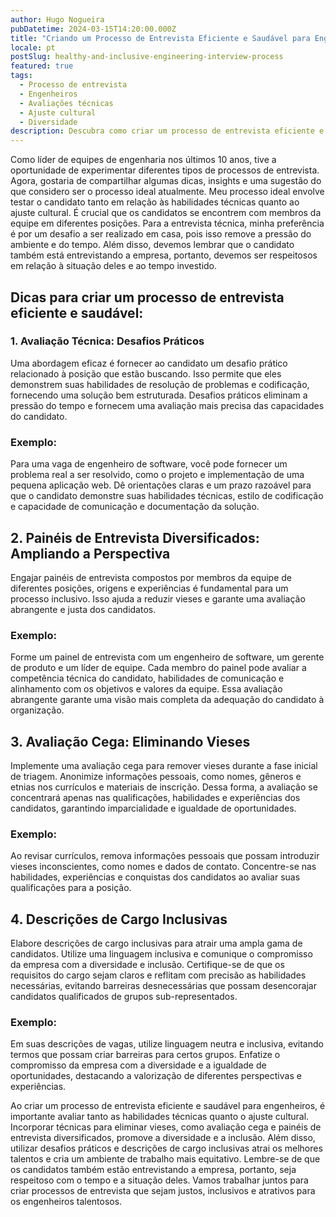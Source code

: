 ```yaml
---
author: Hugo Nogueira
pubDatetime: 2024-03-15T14:20:00.000Z
title: "Criando um Processo de Entrevista Eficiente e Saudável para Engenheiros: Dicas Práticas e Sugestões"
locale: pt
postSlug: healthy-and-inclusive-engineering-interview-process
featured: true
tags:
  - Processo de entrevista
  - Engenheiros
  - Avaliações técnicas
  - Ajuste cultural
  - Diversidade
description: Descubra como criar um processo de entrevista eficiente e saudável para engenheiros. Saiba como avaliar habilidades técnicas e ajuste cultural, remover vieses e promover a diversidade. Exemplo prático e dicas para criar um ambiente inclusivo.
---
```


Como líder de equipes de engenharia nos últimos 10 anos, tive a oportunidade de experimentar diferentes tipos de processos de entrevista. Agora, gostaria de compartilhar algumas dicas, insights e uma sugestão do que considero ser o processo ideal atualmente. Meu processo ideal envolve testar o candidato tanto em relação às habilidades técnicas quanto ao ajuste cultural. É crucial que os candidatos se encontrem com membros da equipe em diferentes posições. Para a entrevista técnica, minha preferência é por um desafio a ser realizado em casa, pois isso remove a pressão do ambiente e do tempo. Além disso, devemos lembrar que o candidato também está entrevistando a empresa, portanto, devemos ser respeitosos em relação à situação deles e ao tempo investido.

## Dicas para criar um processo de entrevista eficiente e saudável:

### 1. Avaliação Técnica: Desafios Práticos

Uma abordagem eficaz é fornecer ao candidato um desafio prático relacionado à posição que estão buscando. Isso permite que eles demonstrem suas habilidades de resolução de problemas e codificação, fornecendo uma solução bem estruturada. Desafios práticos eliminam a pressão do tempo e fornecem uma avaliação mais precisa das capacidades do candidato.

### Exemplo:

Para uma vaga de engenheiro de software, você pode fornecer um problema real a ser resolvido, como o projeto e implementação de uma pequena aplicação web. Dê orientações claras e um prazo razoável para que o candidato demonstre suas habilidades técnicas, estilo de codificação e capacidade de comunicação e documentação da solução.

## 2. Painéis de Entrevista Diversificados: Ampliando a Perspectiva

Engajar painéis de entrevista compostos por membros da equipe de diferentes posições, origens e experiências é fundamental para um processo inclusivo. Isso ajuda a reduzir vieses e garante uma avaliação abrangente e justa dos candidatos.

### Exemplo:

Forme um painel de entrevista com um engenheiro de software, um gerente de produto e um líder de equipe. Cada membro do painel pode avaliar a competência técnica do candidato, habilidades de comunicação e alinhamento com os objetivos e valores da equipe. Essa avaliação abrangente garante uma visão mais completa da adequação do candidato à organização.

## 3. Avaliação Cega: Eliminando Vieses

Implemente uma avaliação cega para remover vieses durante a fase inicial de triagem. Anonimize informações pessoais, como nomes, gêneros e etnias nos currículos e materiais de inscrição. Dessa forma, a avaliação se concentrará apenas nas qualificações, habilidades e experiências dos candidatos, garantindo imparcialidade e igualdade de oportunidades.

### Exemplo:

Ao revisar currículos, remova informações pessoais que possam introduzir vieses inconscientes, como nomes e dados de contato. Concentre-se nas habilidades, experiências e conquistas dos candidatos ao avaliar suas qualificações para a posição.

## 4. Descrições de Cargo Inclusivas

Elabore descrições de cargo inclusivas para atrair uma ampla gama de candidatos. Utilize uma linguagem inclusiva e comunique o compromisso da empresa com a diversidade e inclusão. Certifique-se de que os requisitos do cargo sejam claros e reflitam com precisão as habilidades necessárias, evitando barreiras desnecessárias que possam desencorajar candidatos qualificados de grupos sub-representados.

### Exemplo:

Em suas descrições de vagas, utilize linguagem neutra e inclusiva, evitando termos que possam criar barreiras para certos grupos. Enfatize o compromisso da empresa com a diversidade e a igualdade de oportunidades, destacando a valorização de diferentes perspectivas e experiências.

Ao criar um processo de entrevista eficiente e saudável para engenheiros, é importante avaliar tanto as habilidades técnicas quanto o ajuste cultural. Incorporar técnicas para eliminar vieses, como avaliação cega e painéis de entrevista diversificados, promove a diversidade e a inclusão. Além disso, utilizar desafios práticos e descrições de cargo inclusivas atrai os melhores talentos e cria um ambiente de trabalho mais equitativo. Lembre-se de que os candidatos também estão entrevistando a empresa, portanto, seja respeitoso com o tempo e a situação deles. Vamos trabalhar juntos para criar processos de entrevista que sejam justos, inclusivos e atrativos para os engenheiros talentosos.
